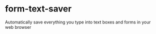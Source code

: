 # form-text-saver
Automatically save everything you type into text boxes and forms in your web browser
